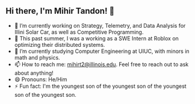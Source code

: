 ## Hi there, I'm Mihir Tandon! 👋
- 🔭 I’m currently working on Strategy, Telemetry, and Data Analysis for Illini Solar Car, as well as Competitive Programming.
- 💼 This past summer, I was a working as a SWE Intern at Roblox on optimizing their distributed systems.
- 🌱 I’m currently studying Computer Engineering at UIUC, with minors in math and physics.
- 📫 How to reach me: mihirt2@illinois.edu. Feel free to reach out to ask about anything!
- 😄 Pronouns: He/Him
- ⚡ Fun fact: I'm the youngest son of the youngest son of the youngest son of the youngest son.
